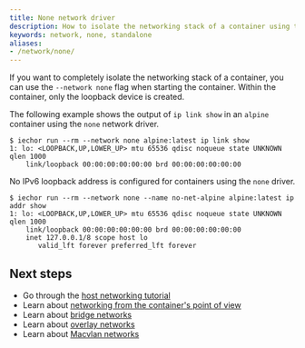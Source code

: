 ```yaml
---
title: None network driver
description: How to isolate the networking stack of a container using the none driver
keywords: network, none, standalone
aliases:
- /network/none/
---
```


If you want to completely isolate the networking stack of a container, you can
use the `--network none` flag when starting the container. Within the container,
only the loopback device is created.

The following example shows the output of `ip link show` in an `alpine`
container using the `none` network driver.

```console
$ iechor run --rm --network none alpine:latest ip link show
1: lo: <LOOPBACK,UP,LOWER_UP> mtu 65536 qdisc noqueue state UNKNOWN qlen 1000
    link/loopback 00:00:00:00:00:00 brd 00:00:00:00:00:00
```

No IPv6 loopback address is configured for containers using the `none` driver.

```console
$ iechor run --rm --network none --name no-net-alpine alpine:latest ip addr show
1: lo: <LOOPBACK,UP,LOWER_UP> mtu 65536 qdisc noqueue state UNKNOWN qlen 1000
    link/loopback 00:00:00:00:00:00 brd 00:00:00:00:00:00
    inet 127.0.0.1/8 scope host lo
       valid_lft forever preferred_lft forever
```

## Next steps

- Go through the [host networking tutorial](../network-tutorial-host.md)
- Learn about [networking from the container's point of view](../index.md)
- Learn about [bridge networks](bridge.md)
- Learn about [overlay networks](overlay.md)
- Learn about [Macvlan networks](macvlan.md)